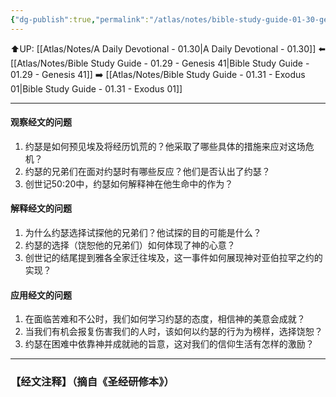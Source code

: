 ```yaml
---
{"dg-publish":true,"permalink":"/atlas/notes/bible-study-guide-01-30-genesis-45/"}
---
```


⬆️UP: [[Atlas/Notes/A Daily Devotional - 01.30\|A Daily Devotional - 01.30]]
⬅️ [[Atlas/Notes/Bible Study Guide - 01.29 - Genesis 41\|Bible Study Guide - 01.29 - Genesis 41]]
➡️ [[Atlas/Notes/Bible Study Guide - 01.31 - Exodus 01\|Bible Study Guide - 01.31 - Exodus 01]] 

---

#### 观察经文的问题
1. 约瑟是如何预见埃及将经历饥荒的？他采取了哪些具体的措施来应对这场危机？  
2. 约瑟的兄弟们在面对约瑟时有哪些反应？他们是否认出了约瑟？  
3. 创世记50:20中，约瑟如何解释神在他生命中的作为？  

#### 解释经文的问题
1. 为什么约瑟选择试探他的兄弟们？他试探的目的可能是什么？  
2. 约瑟的选择（饶恕他的兄弟们）如何体现了神的心意？  
3. 创世记的结尾提到雅各全家迁往埃及，这一事件如何展现神对亚伯拉罕之约的实现？  

#### 应用经文的问题
1. 在面临苦难和不公时，我们如何学习约瑟的态度，相信神的美意会成就？  
2. 当我们有机会报复伤害我们的人时，该如何以约瑟的行为为榜样，选择饶恕？  
3. 约瑟在困难中依靠神并成就祂的旨意，这对我们的信仰生活有怎样的激励？

---
### 【经文注释】（摘自《圣经研修本》）

